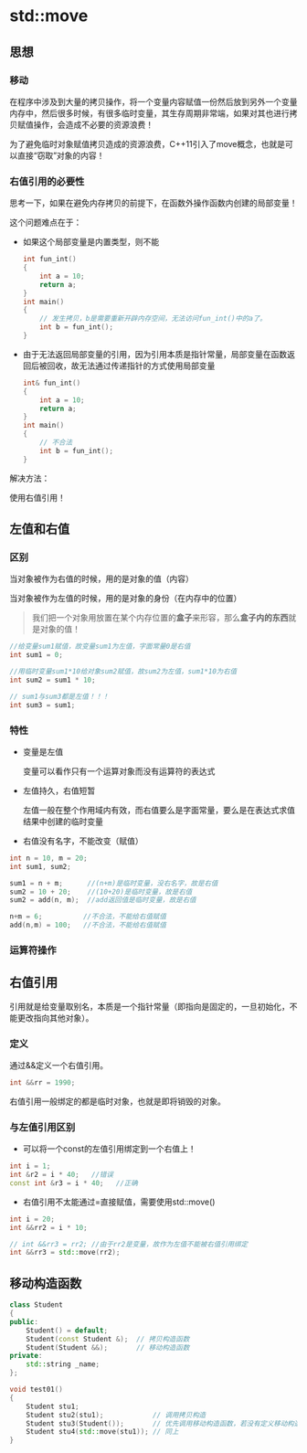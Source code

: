 # std::move

## 思想

### 移动

在程序中涉及到大量的拷贝操作，将一个变量内容赋值一份然后放到另外一个变量内存中，然后很多时候，有很多临时变量，其生存周期非常端，如果对其也进行拷贝赋值操作，会造成不必要的资源浪费！

为了避免临时对象赋值拷贝造成的资源浪费，C++11引入了move概念，也就是可以直接“窃取”对象的内容！

### 右值引用的必要性

思考一下，如果在避免内存拷贝的前提下，在函数外操作函数内创建的局部变量！

这个问题难点在于：

- 如果这个局部变量是内置类型，则不能

  ```c++
  int fun_int()
  {
      int a = 10;
      return a;
  }
  int main()
  {
      // 发生拷贝，b是需要重新开辟内存空间，无法访问fun_int()中的a了。
      int b = fun_int(); 
  }
  ```

- 由于无法返回局部变量的引用，因为引用本质是指针常量，局部变量在函数返回后被回收，故无法通过传递指针的方式使用局部变量

  ```c++
  int& fun_int()
  {
      int a = 10;
      return a;
  }
  int main()
  {
      // 不合法
      int b = fun_int(); 
  }
  ```

解决方法：

使用右值引用！

## 左值和右值

### 区别

当对象被作为右值的时候，用的是对象的值（内容）

当对象被作为左值的时候，用的是对象的身份（在内存中的位置）

> 我们把一个对象用放置在某个内存位置的**盒子**来形容，那么**盒子内的东西**就是对象的值！

```c++
//给变量sum1赋值，故变量sum1为左值，字面常量0是右值
int sum1 = 0;

//用临时变量sum1*10给对象sum2赋值，故sum2为左值，sum1*10为右值
int sum2 = sum1 * 10;  

// sum1与sum3都是左值！！！
int sum3 = sum1;
```

### 特性

- 变量是左值

  变量可以看作只有一个运算对象而没有运算符的表达式

- 左值持久，右值短暂

  左值一般在整个作用域内有效，而右值要么是字面常量，要么是在表达式求值结果中创建的临时变量

- 右值没有名字，不能改变（赋值）

```c++
int n = 10, m = 20;
int sum1, sum2;

sum1 = n + m;      //(n+m)是临时变量，没右名字，故是右值
sum2 = 10 + 20;    //(10+20)是临时变量，故是右值
sum2 = add(n, m);  //add返回值是临时变量，故是右值

n+m = 6;          //不合法，不能给右值赋值
add(n,m) = 100;   //不合法，不能给右值赋值
```

### 运算符操作



## 右值引用

引用就是给变量取别名，本质是一个指针常量（即指向是固定的，一旦初始化，不能更改指向其他对象）。

### 定义

通过&&定义一个右值引用。

```c++
int &&rr = 1990;
```



右值引用一般绑定的都是临时对象，也就是即将销毁的对象。

### 与左值引用区别



- 可以将一个const的左值引用绑定到一个右值上！

```c++
int i = 1;
int &r2 = i * 40;   //错误
const int &r3 = i * 40;   //正确
```

- 右值引用不太能通过=直接赋值，需要使用std::move()

```c++
int i = 20;
int &&rr2 = i * 10;

// int &&rr3 = rr2; //由于rr2是变量，故作为左值不能被右值引用绑定
int &&rr3 = std::move(rr2);
```





## 移动构造函数

```c++
class Student
{
public:
    Student() = default;
    Student(const Student &);  // 拷贝构造函数
    Student(Student &&);       // 移动构造函数
private:
    std::string _name;
};

void test01()
{
    Student stu1;
    Student stu2(stu1);            // 调用拷贝构造
    Student stu3(Student());       // 优先调用移动构造函数，若没有定义移动构造，则调用拷贝构造（参数必须是const &）
    Student stu4(std::move(stu1)); // 同上
}
```

